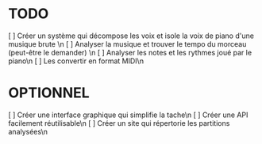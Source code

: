 # TODO
[ ] Créer un système qui décompose les voix et isole la voix de piano d'une musique brute \n
[ ] Analyser la musique et trouver le tempo du morceau (peut-être le demander) \n
[ ] Analyser les notes et les rythmes joué par le piano\n
[ ] Les convertir en format MIDI\n

# OPTIONNEL

[ ] Créer une interface graphique qui simplifie la tache\n
[ ] Créer une API facilement réutilisable\n
[ ] Créer un site qui répertorie les partitions analysées\n
